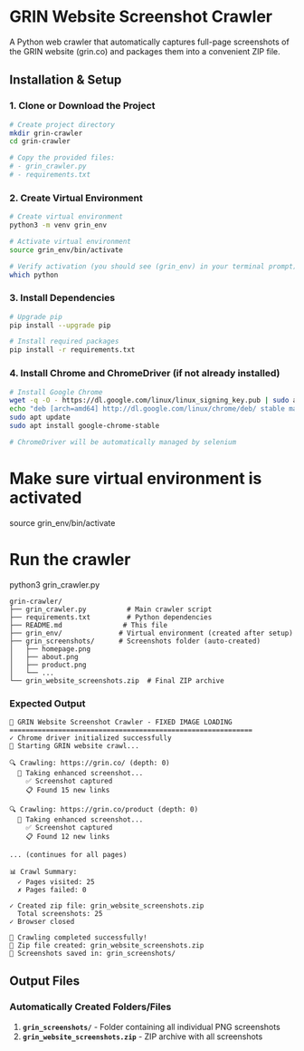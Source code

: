 # GRIN Website Screenshot Crawler

A Python web crawler that automatically captures full-page screenshots of the GRIN website (grin.co) and packages them into a convenient ZIP file.




## Installation & Setup

### 1. Clone or Download the Project

```bash
# Create project directory
mkdir grin-crawler
cd grin-crawler

# Copy the provided files:
# - grin_crawler.py
# - requirements.txt
```

### 2. Create Virtual Environment

```bash
# Create virtual environment
python3 -m venv grin_env

# Activate virtual environment
source grin_env/bin/activate

# Verify activation (you should see (grin_env) in your terminal prompt)
which python
```

### 3. Install Dependencies

```bash
# Upgrade pip
pip install --upgrade pip

# Install required packages
pip install -r requirements.txt
```

### 4. Install Chrome and ChromeDriver (if not already installed)

```bash
# Install Google Chrome
wget -q -O - https://dl.google.com/linux/linux_signing_key.pub | sudo apt-key add -
echo "deb [arch=amd64] http://dl.google.com/linux/chrome/deb/ stable main" | sudo tee /etc/apt/sources.list.d/google-chrome.list
sudo apt update
sudo apt install google-chrome-stable

# ChromeDriver will be automatically managed by selenium
```
# Make sure virtual environment is activated
source grin_env/bin/activate

# Run the crawler
python3 grin_crawler.py
```
grin-crawler/
├── grin_crawler.py          # Main crawler script
├── requirements.txt         # Python dependencies
├── README.md               # This file
├── grin_env/              # Virtual environment (created after setup)
├── grin_screenshots/      # Screenshots folder (auto-created)
│   ├── homepage.png
│   ├── about.png
│   ├── product.png
│   └── ...
└── grin_website_screenshots.zip  # Final ZIP archive
```

### Expected Output

```
🎯 GRIN Website Screenshot Crawler - FIXED IMAGE LOADING
============================================================
✓ Chrome driver initialized successfully
🚀 Starting GRIN website crawl...

🔍 Crawling: https://grin.co/ (depth: 0)
  📸 Taking enhanced screenshot...
    ✅ Screenshot captured
    📋 Found 15 new links

🔍 Crawling: https://grin.co/product (depth: 0)
  📸 Taking enhanced screenshot...
    ✅ Screenshot captured
    📋 Found 12 new links

... (continues for all pages)

📊 Crawl Summary:
  ✓ Pages visited: 25
  ✗ Pages failed: 0

✓ Created zip file: grin_website_screenshots.zip
  Total screenshots: 25
✓ Browser closed

🎉 Crawling completed successfully!
📁 Zip file created: grin_website_screenshots.zip
📸 Screenshots saved in: grin_screenshots/
```


## Output Files

### Automatically Created Folders/Files

1. **`grin_screenshots/`** - Folder containing all individual PNG screenshots
2. **`grin_website_screenshots.zip`** - ZIP archive with all screenshots

